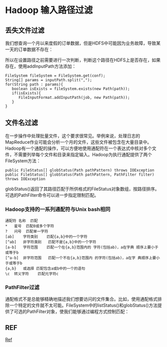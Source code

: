 # Hadoop 输入路径过滤

## 丢失文件过滤

我们想查询一个月以来度假的订单数据，但是HDFS中可能因为业务故障，导致某一天的订单数据不存在：

所以在设置路径之前需要进行一次判断，判断这个路径在HDFS上是否存在，如果存在，使用addInputPath方法添加：

```
FileSystem fileSystem = FileSystem.get(conf);
String[] params = inputPath.split(",");
for(String path : params){
   boolean isExists = fileSystem.exists(new Path(path));
   if(isExists){
      FileInputFormat.addInputPath(job, new Path(path));
   }
}
```

## 文件名过滤

在一步操作中处理批量文件，这个要求很常见。举例来说，处理日志的MapReduce作业可能会分析一个月的文件，这些文件被包含在大量目录中。Hadoop有一个通配的操作，可以方便地使用通配符在一个表达式中核对多个文件，不需要列举每个文件和目录来指定输入。Hadoop为执行通配提供了两个FileSystem方法：

```
public FileStatus[] globStatus(Path pathPattern) throws IOException
public FileStatus[] globStatus(Path pathPattern, PathFilter filter) throws IOException
```

globStatus()返回了其路径匹配于所供格式的FileStatus对象数组，按路径排序。可选的PathFilter命令可以进一步指定限制匹配。

### Hadoop支持的一系列通配符与Unix bash相同

```
通配符	名称	匹配
*	星号	匹配0或多个字符
?	问号	匹配单一字符
[ab]	字符类别	匹配{a,b}中的一个字符
[^ab]	非字符类别	匹配不是{a,b}中的一个字符
[a-b]	字符范围	匹配一个在{a,b}范围内的 字符(包括ab)，a在字典 顺序上要小于或等于b
[^a-b]	非字符范围	匹配一个不在{a,b}范围内 的字符(包括ab)，a在字 典顺序上要小于或等于b
{a,b}	或选择	匹配包含a或b中的一个的语句
\c	转义字符	匹配元字符c
```

### PathFilter过滤

通配格式不是总能够精确地描述我们想要访问的文件集合。比如，使用通配格式排除一个特定的文件就不太可能。FileSystem中的listStatus()和globStatus()方法提供了可选的PathFilter对象，使我们能够通过编程方式控制匹配：

## REF

[Ref](https://blog.csdn.net/SunnyYoona/article/details/53786397)

